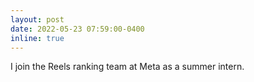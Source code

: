```yaml
---
layout: post
date: 2022-05-23 07:59:00-0400
inline: true
---
```


I join the Reels ranking team at Meta as a summer intern.
